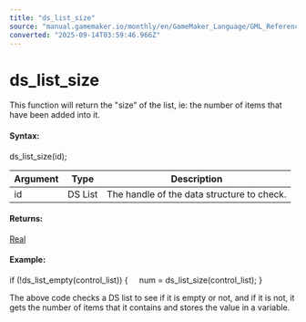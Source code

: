 ```yaml
---
title: "ds_list_size"
source: "manual.gamemaker.io/monthly/en/GameMaker_Language/GML_Reference/Data_Structures/DS_Lists/ds_list_size.htm"
converted: "2025-09-14T03:59:46.966Z"
---
```


# ds\_list\_size

This function will return the "size" of the list, ie: the number of items that have been added into it.

#### Syntax:

ds\_list\_size(id);

| Argument | Type | Description |
| --- | --- | --- |
| id | DS List | The handle of the data structure to check. |

#### Returns:

[Real](../../../GML_Overview/Data_Types.md)

#### Example:

if (!ds\_list\_empty(control\_list))
{
    num = ds\_list\_size(control\_list);
}

The above code checks a DS list to see if it is empty or not, and if it is not, it gets the number of items that it contains and stores the value in a variable.